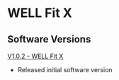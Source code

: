 # WELL Fit X

## Software Versions

[V1.0.2 - WELL Fit X](https://github.com/Chauvet-Pro/WELLFITX/blob/main/firmware/V1.0.2.zip)
- Released initial software version
